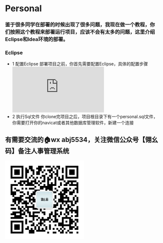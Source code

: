 # Personal
### 鉴于很多同学在部署的时候出现了很多问题，我现在做一个教程，你们按照这个教程来部署运行项目，应该不会有太多的问题，这里介绍Eclipse和Idea环境的部署。

### Eclipse
* 1 配置Eclipse
部署项目之前，你首先需要配置Eclipse，具体的配置步骤 ![Eclipse配置](https://github.com/ahualy/Java-Tutorial/blob/master/Eclipse%E9%85%8D%E7%BD%AE.md)
* 2 执行Sql文件
你clone完项目之后，项目根目录下有一个personal.sql文件，你需要打开你的navicat或者其他数据库管理软件，新建一个连接









## 有需要交流的🏠wx abj5534，关注微信公众号【翎幺码】备注人事管理系统

![](images/qrcode_for_gh_12f50bd18152_258.jpg)
